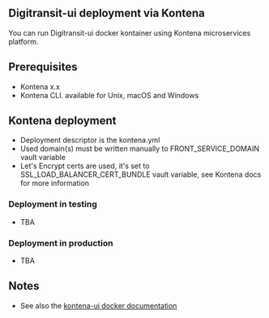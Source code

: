 ## Digitransit-ui deployment via Kontena
You can run Digitransit-ui docker kontainer using Kontena microservices platform.

## Prerequisites
- Kontena x.x
- Kontena CLI. available for Unix, macOS and Windows

## Kontena deployment
- Deployment descriptor is the kontena.yml
- Used domain(s) must be written manually to FRONT_SERVICE_DOMAIN vault variable
- Let's Encrypt certs are used, it's set to SSL_LOAD_BALANCER_CERT_BUNDLE vault variable, see Kontena docs for more information

### Deployment in testing
- TBA

### Deployment in production
- TBA

## Notes
- See also the [kontena-ui docker documentation](docs/Docker.md)
